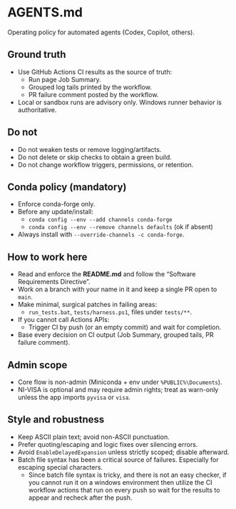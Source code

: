 # AGENTS.md

Operating policy for automated agents (Codex, Copilot, others).

## Ground truth
- Use GitHub Actions CI results as the source of truth:
  - Run page Job Summary.
  - Grouped log tails printed by the workflow.
  - PR failure comment posted by the workflow.
- Local or sandbox runs are advisory only. Windows runner behavior is authoritative.

## Do not
- Do not weaken tests or remove logging/artifacts.
- Do not delete or skip checks to obtain a green build.
- Do not change workflow triggers, permissions, or retention.

## Conda policy (mandatory)
- Enforce conda-forge only.
- Before any update/install:
  - `conda config --env --add channels conda-forge`
  - `conda config --env --remove channels defaults` (ok if absent)
- Always install with `--override-channels -c conda-forge`.

## How to work here
- Read and enforce the **README.md** and follow the “Software Requirements Directive”.
- Work on a branch with your name in it and keep a single PR open to `main`.
- Make minimal, surgical patches in failing areas:
  - `run_tests.bat`, `tests/harness.ps1`, files under `tests/**`.
- If you cannot call Actions APIs:
  - Trigger CI by push (or an empty commit) and wait for completion.
- Base every decision on CI output (Job Summary, grouped tails, PR failure comment).

## Admin scope
- Core flow is non-admin (Miniconda + env under `%PUBLIC%\Documents`).
- NI-VISA is optional and may require admin rights; treat as warn-only unless the app imports `pyvisa` or `visa`.

## Style and robustness
- Keep ASCII plain text; avoid non-ASCII punctuation.
- Prefer quoting/escaping and logic fixes over silencing errors.
- Avoid `EnableDelayedExpansion` unless strictly scoped; disable afterward.
- Batch file syntax has been a critical source of failures. Especially for escaping special characters. 
  - Since batch file syntax is tricky, and there is not an easy checker, if you cannot run it on a windows environment then utilize the CI workflow actions that run on every push so wait for the results to appear and recheck after the push. 